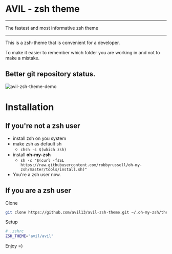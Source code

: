 # AVIL - zsh theme

---

The fastest and most informative zsh theme

---

This is a zsh-theme that is convenient for a developer.

To make it easier to remember which folder you are working in and not to make a mistake.

## Better git repository status.

![avil-zsh-theme-demo](./assets/konsole.avif)

# Installation

## If you're not a zsh user

- install zsh on you system
- make zsh as default sh
  - `chsh -s $(which zsh)`
- install **oh-my-zsh**
  - `sh -c "$(curl -fsSL https://raw.githubusercontent.com/robbyrussell/oh-my-zsh/master/tools/install.sh)"`
- You're a zsh user now.

## If you are a zsh user

Clone

```sh
git clone https://github.com/avil13/avil-zsh-theme.git ~/.oh-my-zsh/themes/avil
```

Setup

```sh
# .zshrc
ZSH_THEME="avil/avil"
```

Enjoy =)


